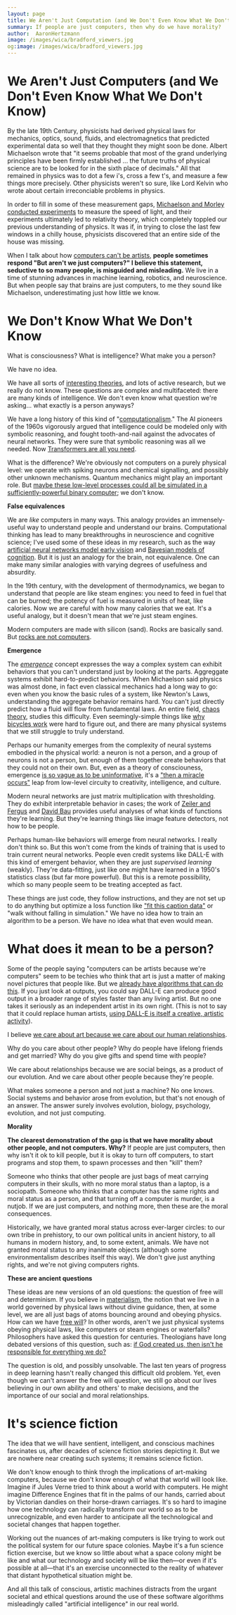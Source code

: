 ```yaml
---
layout: page
title: We Aren't Just Computation (and We Don't Even Know What We Don't Know)
summary: If people are just computers, then why do we have morality?
author:  AaronHertzmann
image: /images/wica/bradford_viewers.jpg
og:image: /images/wica/bradford_viewers.jpg
---
```



# We Aren't Just Computers (and We Don't Even Know What We Don't Know)



By the late 19th Century, physicists had derived physical laws for mechanics, optics, sound, fluids, and electromagnetics that predicted experimental data so well that they thought they might soon be done. Albert Michaelson wrote that "it seems probable that most of the grand underlying principles have been firmly established ... the future truths of physical science are to be looked for in the sixth place of decimals." All that remained in physics was to dot a few i's, cross a few t's, and measure a few things more precisely. Other physicists weren't so sure, like Lord Kelvin who wrote about certain irreconciable problems in physics. 

In order to fill in some of these measurement gaps, [Michaelson and Morley conducted experiments](https://en.wikipedia.org/wiki/Michelson%E2%80%93Morley_experiment) to measure the speed of light, and their experiments ultimately led to relativity theory, which completely toppled our previous understanding of physics.  It was if, in trying to close the last few windows in a chilly house, physicists discovered that an entire side of the house was missing.

When I talk about how [computers can't be artists](https://cacm.acm.org/magazines/2020/5/244330-computers-do-not-make-art-people-do/fulltext), **people sometimes respond "But aren't we just computers?" 
I believe this statement, seductive to so many people, is misguided and misleading.**  We live in a time of stunning advances in machine learning, robotics, and neuroscience. But when people say that brains are just computers, to me they sound like Michaelson, underestimating just how little we know.


# We Don't Know What We Don't Know

What is consciousness? What is intelligence? What make you a person? 

We have no idea.

We have all sorts of [interesting theories](https://www.nature.com/articles/s41583-022-00587-4), and lots of active research, but we really do not know. These questions are complex and multifaceted: there are many kinds of intelligence. We don't even know what question we're asking... what exactly is a person anyways?

We have a long history of this kind of "[computationalism](https://twitter.com/chazfirestone/status/1565080804497035264)." The AI pioneers of the 1960s vigorously argued that intelligence could be modeled only with symbolic reasoning, and fought tooth-and-nail against the advocates of neural networks. They were sure that symbolic reasoning was all we needed. Now [Transformers are all you need](https://proceedings.neurips.cc/paper/2017/hash/3f5ee243547dee91fbd053c1c4a845aa-Abstract.html).

What is the difference? We're obviously not computers on a purely physical level: we operate with spiking neurons and chemical signalling, and possibly other unknown mechanisms. Quantum mechanics might play an important role. But [maybe these low-level processes could all be simulated in a sufficiently-powerful binary computer](https://www.nytimes.com/2015/06/28/opinion/sunday/face-it-your-brain-is-a-computer.html); we don't know.



**False equivalences**

We are _like_ computers in many ways. This analogy provides an immensely-useful way to understand people and understand our brains. Computational thinking has lead to many breakthroughs in neuroscience and cognitive science;
I've used some of these ideas in my research, such as the way [artificial neural networks model early vision](https://www.nature.com/articles/nn.4244) and [Bayesian models of cognition](https://en.wikipedia.org/wiki/Bayesian_cognitive_science). But it is just an analogy for the brain, not equivalence. One can make many similar analogies with varying degrees of usefulness and absurdity.

In the 19th century, with the development of thermodynamics, we began to understand that people are like steam engines: you need to feed in fuel that can be burned; the potency of fuel is measured in units of heat, like calories. Now we are careful with how many calories that we eat. It's a useful analogy, but it doesn't mean that we're just steam engines.

Modern computers are made with silicon (sand). Rocks are basically sand. But [rocks are not computers](https://twitter.com/Grady_Booch/status/1564795248764588034).


**Emergence** 

The [_emergence_](https://en.wikipedia.org/wiki/Emergence) concept expresses the way a complex system can exhibit behaviors that you can't understand just by looking at the parts.  Aggreggate systems exhibit hard-to-predict behaviors. When Michaelson said physics was almost done, in fact even classical mechanics had a long way to go: even when you know the basic rules of a system, like Newton's Laws, understanding the aggregate behavior remains hard. You can't just directly predict how a fluid will flow from fundamental laws. An entire field, [chaos theory](https://en.wikipedia.org/wiki/Chaos_theory), studies this difficulty. Even seemingly-simple things like [why bicycles work](http://ruina.tam.cornell.edu/research/topics/bicycle_mechanics/overview.html) were hard to figure out, and there are many physical systems that we still struggle to truly understand.

Perhaps our humanity emerges from the complexity of neural systems embodied in the physical world: a neuron is not a person, and a group of neurons is not a person, but enough of them together create behaviors that they could not on their own. But, even as a theory of consciouness, emergence [is so vague as to be uninformative](https://www.nature.com/articles/s41583-022-00587-4), it's a ["then a miracle occurs"](https://www.researchgate.net/profile/Michael-Wade-5/publication/302632920/figure/fig2/AS:751645805789184@1556217733527/Then-a-Miracle-Occurs-Copyrighted-artwork-by-Sydney-Harris-Inc-All-materials-used-with.png) leap from low-level circuity to creativity, intelligence, and culture.

Modern neural networks are just matrix multiplication with thresholding.  They do exhibit interpretable behavior in cases; the work of [Zeiler and Fergus](https://link.springer.com/chapter/10.1007/978-3-319-10590-1_53) and [David Bau](https://baulab.info/) provides useful analyses of what kinds of functions they're learning. But they're learning things like image feature detectors, not how to be people.

Perhaps human-like behaviors will emerge from neural networks. I really don't think so. But this won't come from the kinds of training that is used to train current neural networks. People even credit systems like DALL-E with this kind of emergent behavior, when they are just _supervised learning_ (weakly). They're data-fitting, just like one might have learned in a 1950's statistics class (but far more powerful). But this is a remote possibility, which so many people seem to be treating accepted as fact.

These things are just code, they follow instructions, and they are not set up to do anything but optimize a loss function like ["fit this caption data"](https://twitter.com/model_mechanic/status/1519621946232610817?lang=en) or "walk without falling in simulation." We have no idea how to train an algorithm to be a person. We have no idea what that even would mean.



# What does it mean to be a person?

Some of the people saying "computers can be artists because we're computers" seem to be techies who think that art is just a matter of making novel pictures that people like. But we [already have algorithms that can do this](/2021/04/19/questons-for-computational-creativity.html).  If you just look at outputs, you could say DALL-E can produce good output in a broader range of styles faster than any living artist. But no one takes it seriously as an independent artist in its own right. (This is not to say that it could replace human artists, [using DALL-E is itself a creative, artistic activity](/2022/05/25/dall-e.html)).

I believe [we care about art because we care about our human relationships](/2021/03/22/art-is-social.html).  

Why do you care about other people? Why do people have lifelong friends and get married? Why do you give gifts and spend time with people?

We care about relationships because we are social beings, as a product of our evolution. And we care about other people because they're people.

What makes someone a person and not just a machine? No one knows. Social systems and behavior arose from evolution, but that's not enough of an answer.   The answer surely involves evolution, biology, psychology, evolution, and not just computing.


**Morality**

**The clearest demonstration of the gap is that we have morality about other people, and not computers. Why?**  If people are just computers, then why isn't it ok to kill people, but it is okay to turn off computers, to start programs and stop them, to spawn processes and then "kill" them?

Someone who thinks that other people are just bags of meat carrying computers in their skulls, with no more moral status than a laptop, is a sociopath.  Someone who thinks that a computer has the same rights and moral status as a person, and that turning off a computer is murder, is a nutjob.  If we are just computers, and nothing more, then these are the moral consequences.

Historically, we have granted moral status across ever-larger circles: to our own tribe in prehistory, to our own political units in ancient history, to all humans in modern history, and, to some extent, animals. We have not granted  moral status to any inanimate objects (although some environmentalism describes itself this way). We don't  give just anything rights, and we're not giving computers rights.


**These are ancient questions**

These ideas are new versions of an old questions: the question of free will and determinism. If you believe in [materialism](https://en.wikipedia.org/wiki/Materialism), the notion that we live in a world governed by physical laws without divine guidance, then, at some level, we are all just bags of atoms bouncing around and obeying physics. How can we have [free will](https://en.wikipedia.org/wiki/Free_will)?  In other words, aren't we just physical systems obeying physical laws, like computers or steam engines or waterfalls? Philosophers have asked this question for centuries. Theologians have long debated versions of this question, such as: [if God created us, then isn't he responsible for everything we do?](https://en.wikipedia.org/wiki/Free_will_in_theology)

The question is old, and possibly unsolvable. The last ten years of progress in deep learning hasn't really changed this difficult old problem. Yet, even though we can't answer the free will question, we still go about our lives believing in our own ability and others' to make decisions, and the importance of our social and moral relationships.


# It's science fiction

The idea that we will have sentient, intelligent, and conscious machines fascinates us, after decades of science fiction stories depicting it. But we are nowhere near creating such systems; it remains science fiction.

We don't know enough to think throgh the implications of art-making computers, because we don't know enough of what that world will look like. Imagine if Jules Verne tried to think about a world with computers. He might imagine Difference Engines that fit in the palms of our hands, carried about by Victorian dandies on their horse-drawn carriages. It's so hard to imagine how one technology can radically transform our world so as to be unrecognizable, and even harder to anticipate all the technological and societal changes that happen together.

Working out the nuances of art-making computers is like trying to work out the political system for our future space colonies. Maybe it's a fun science fiction exercise, but we know so little about what a space colony might be like and what our technology and society will be like then—or even if it's possible at all—that it's an exercise unconnected to the reality of whatever that distant hypothetical situation might be.

And all this talk of conscious, artistic machines distracts from the urgant societal and ethical questions around the use of these software algorithms misleadingly called "artificial intelligence" in our real world.








